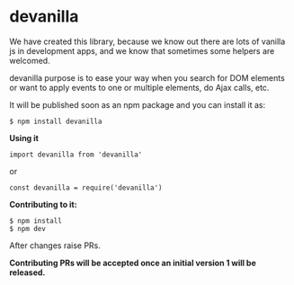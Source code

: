 # devanilla

We have created this library, because we know out there are lots of vanilla js in development apps, and we know that sometimes some helpers are welcomed.

devanilla purpose is to ease your way when you search for DOM elements or want to apply events to one or multiple elements, do Ajax calls, etc.

It will be published soon as an npm package and you can install it as:
```
$ npm install devanilla
```

**Using it**
```
import devanilla from 'devanilla'
```
or
```
const devanilla = require('devanilla')
```

**Contributing to it:**
```
$ npm install
$ npm dev
```

After changes raise PRs.

**Contributing PRs will be accepted once an initial version 1 will be released.**
